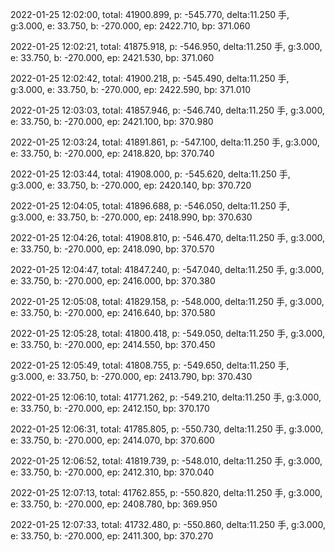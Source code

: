 2022-01-25 12:02:00, total: 41900.899, p: -545.770, delta:11.250 手, g:3.000, e: 33.750, b: -270.000, ep: 2422.710, bp: 371.060

2022-01-25 12:02:21, total: 41875.918, p: -546.950, delta:11.250 手, g:3.000, e: 33.750, b: -270.000, ep: 2421.530, bp: 371.060

2022-01-25 12:02:42, total: 41900.218, p: -545.490, delta:11.250 手, g:3.000, e: 33.750, b: -270.000, ep: 2422.590, bp: 371.010

2022-01-25 12:03:03, total: 41857.946, p: -546.740, delta:11.250 手, g:3.000, e: 33.750, b: -270.000, ep: 2421.100, bp: 370.980

2022-01-25 12:03:24, total: 41891.861, p: -547.100, delta:11.250 手, g:3.000, e: 33.750, b: -270.000, ep: 2418.820, bp: 370.740

2022-01-25 12:03:44, total: 41908.000, p: -545.620, delta:11.250 手, g:3.000, e: 33.750, b: -270.000, ep: 2420.140, bp: 370.720

2022-01-25 12:04:05, total: 41896.688, p: -546.050, delta:11.250 手, g:3.000, e: 33.750, b: -270.000, ep: 2418.990, bp: 370.630

2022-01-25 12:04:26, total: 41908.810, p: -546.470, delta:11.250 手, g:3.000, e: 33.750, b: -270.000, ep: 2418.090, bp: 370.570

2022-01-25 12:04:47, total: 41847.240, p: -547.040, delta:11.250 手, g:3.000, e: 33.750, b: -270.000, ep: 2416.000, bp: 370.380

2022-01-25 12:05:08, total: 41829.158, p: -548.000, delta:11.250 手, g:3.000, e: 33.750, b: -270.000, ep: 2416.640, bp: 370.580

2022-01-25 12:05:28, total: 41800.418, p: -549.050, delta:11.250 手, g:3.000, e: 33.750, b: -270.000, ep: 2414.550, bp: 370.450

2022-01-25 12:05:49, total: 41808.755, p: -549.650, delta:11.250 手, g:3.000, e: 33.750, b: -270.000, ep: 2413.790, bp: 370.430

2022-01-25 12:06:10, total: 41771.262, p: -549.210, delta:11.250 手, g:3.000, e: 33.750, b: -270.000, ep: 2412.150, bp: 370.170

2022-01-25 12:06:31, total: 41785.805, p: -550.730, delta:11.250 手, g:3.000, e: 33.750, b: -270.000, ep: 2414.070, bp: 370.600

2022-01-25 12:06:52, total: 41819.739, p: -548.010, delta:11.250 手, g:3.000, e: 33.750, b: -270.000, ep: 2412.310, bp: 370.040

2022-01-25 12:07:13, total: 41762.855, p: -550.820, delta:11.250 手, g:3.000, e: 33.750, b: -270.000, ep: 2408.780, bp: 369.950

2022-01-25 12:07:33, total: 41732.480, p: -550.860, delta:11.250 手, g:3.000, e: 33.750, b: -270.000, ep: 2411.300, bp: 370.270